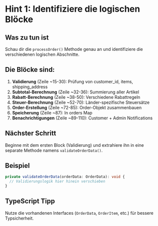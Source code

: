 # Hint 1: Identifiziere die logischen Blöcke

## Was zu tun ist
Schau dir die `processOrder()` Methode genau an und identifiziere die verschiedenen logischen Abschnitte.

## Die Blöcke sind:
1. **Validierung** (Zeile ~15-30): Prüfung von customer_id, items, shipping_address
2. **Subtotal-Berechnung** (Zeile ~32-36): Summierung aller Artikel
3. **Rabatt-Berechnung** (Zeile ~38-50): Verschiedene Rabattregeln
4. **Steuer-Berechnung** (Zeile ~52-70): Länder-spezifische Steuersätze
5. **Order-Erstellung** (Zeile ~72-85): Order-Objekt zusammenbauen
6. **Speicherung** (Zeile ~87): In orders Map
7. **Benachrichtigungen** (Zeile ~89-110): Customer + Admin Notifications

## Nächster Schritt
Beginne mit dem ersten Block (Validierung) und extrahiere ihn in eine separate Methode namens `validateOrderData()`.

## Beispiel
```typescript
private validateOrderData(orderData: OrderData): void {
  // Validierungslogik hier hinein verschieben
}
```

## TypeScript Tipp
Nutze die vorhandenen Interfaces (`OrderData`, `OrderItem`, etc.) für bessere Typsicherheit.